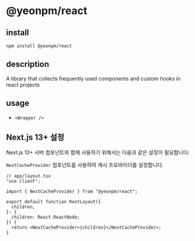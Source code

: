 # @yeonpm/react

## install

```bash
npm install @yeonpm/react
```

## description

A library that collects frequently used components and custom hooks in react projects

## usage

- `<Wrapper />`

## Next.js 13+ 설정

Next.js 13+ 서버 컴포넌트와 함께 사용하기 위해서는 다음과 같은 설정이 필요합니다:

`NextCacheProvider` 컴포넌트를 사용하여 캐시 프로바이더를 설정합니다.

```tsx
// app/layout.tsx
"use client";

import { NextCacheProvider } from "@yeonpm/react";

export default function RootLayout({
  children,
}: {
  children: React.ReactNode;
}) {
  return <NextCacheProvider>{children}</NextCacheProvider>;
}
```
